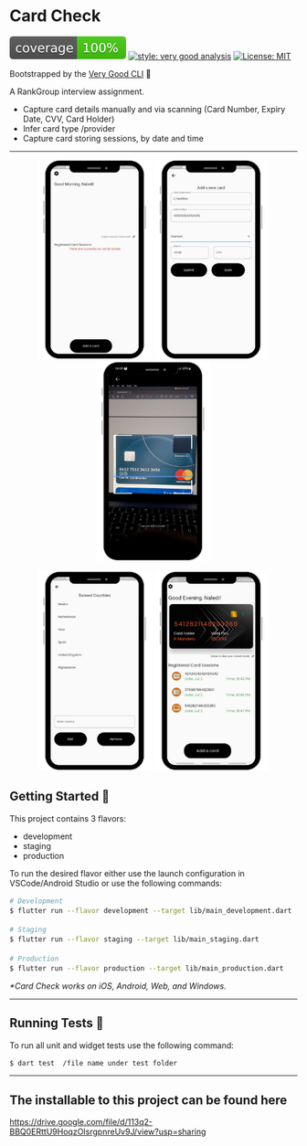 # Card Check

![coverage][coverage_badge]
[![style: very good analysis][very_good_analysis_badge]][very_good_analysis_link]
[![License: MIT][license_badge]][license_link]

Bootstrapped by the [Very Good CLI][very_good_cli_link] 🤖

A RankGroup interview assignment.
- Capture card details manually and via scanning (Card Number, Expiry Date, CVV, Card Holder)
- Infer card type /provider 
- Capture card storing sessions, by date and time 
---

<p align="middle">
  <img src="screenshots/1.png" width="200" height="350" />
   <img src="screenshots/2.png" width="200" height="350" />
    <img src="screenshots/3.png" width="200" height="350" />
</p>

<p align="middle">
  <img src="screenshots/4.png" width="200" height="350" />
   <img src="screenshots/5.png" width="200" height="350" />
</p>


## Getting Started 🚀

This project contains 3 flavors:

- development
- staging
- production

To run the desired flavor either use the launch configuration in VSCode/Android Studio or use the following commands:

```sh
# Development
$ flutter run --flavor development --target lib/main_development.dart

# Staging
$ flutter run --flavor staging --target lib/main_staging.dart

# Production
$ flutter run --flavor production --target lib/main_production.dart
```

_\*Card Check works on iOS, Android, Web, and Windows._

---

## Running Tests 🧪

To run all unit and widget tests use the following command:

```sh
$ dart test  /file name under test folder
```

---
## The installable to this project can be found here 
https://drive.google.com/file/d/113q2-BBQ0ERttU9HoqzOIsrgpnreUv9J/view?usp=sharing
```
```

[coverage_badge]: coverage_badge.svg
[flutter_localizations_link]: https://api.flutter.dev/flutter/flutter_localizations/flutter_localizations-library.html
[internationalization_link]: https://flutter.dev/docs/development/accessibility-and-localization/internationalization
[license_badge]: https://img.shields.io/badge/license-MIT-blue.svg
[license_link]: https://opensource.org/licenses/MIT
[very_good_analysis_badge]: https://img.shields.io/badge/style-very_good_analysis-B22C89.svg
[very_good_analysis_link]: https://pub.dev/packages/very_good_analysis
[very_good_cli_link]: https://github.com/VeryGoodOpenSource/very_good_cli
